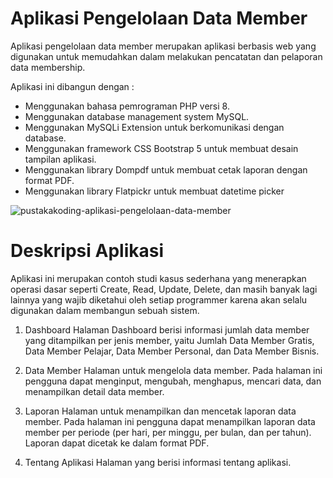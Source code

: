 # Aplikasi Pengelolaan Data Member
Aplikasi pengelolaan data member merupakan aplikasi berbasis web yang digunakan untuk memudahkan dalam melakukan pencatatan dan pelaporan data membership.

Aplikasi ini dibangun dengan :
-	Menggunakan bahasa pemrograman PHP versi 8.
-	Menggunakan database management system MySQL.
-	Menggunakan MySQLi Extension untuk berkomunikasi dengan database.
-	Menggunakan framework CSS Bootstrap 5 untuk membuat desain tampilan aplikasi.
- Menggunakan library Dompdf untuk membuat cetak laporan dengan format PDF.
- Menggunakan library Flatpickr untuk membuat datetime picker

![pustakakoding-aplikasi-pengelolaan-data-member](https://user-images.githubusercontent.com/88012593/127117393-f4caa9fe-119e-475d-98b9-86a0761e52c7.jpg)

# Deskripsi Aplikasi
Aplikasi ini merupakan contoh studi kasus sederhana yang menerapkan operasi dasar seperti Create, Read, Update, Delete, dan masih banyak lagi lainnya yang wajib diketahui oleh setiap programmer karena akan selalu digunakan dalam membangun sebuah sistem.

1. Dashboard
Halaman Dashboard berisi informasi jumlah data member yang ditampilkan per jenis member, yaitu Jumlah Data Member Gratis, Data Member Pelajar, Data Member Personal, dan Data Member Bisnis.

2. Data Member
Halaman untuk mengelola data member. Pada halaman ini pengguna dapat menginput, mengubah, menghapus, mencari data, dan menampilkan detail data member.

3. Laporan
Halaman untuk menampilkan dan mencetak laporan data member. Pada halaman ini pengguna dapat menampilkan laporan data member per periode (per hari, per minggu, per bulan, dan per tahun). Laporan dapat dicetak ke dalam format PDF.

4. Tentang Aplikasi
Halaman yang berisi informasi tentang aplikasi.
